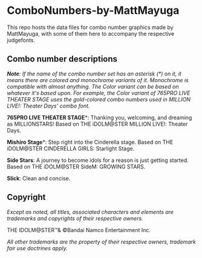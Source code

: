 # ComboNumbers-by-MattMayuga

This repo hosts the data files for combo number graphics made by MattMayuga, with some of them here to accompany the respective judgefonts.

## Combo number descriptions

***Note**: If the name of the combo number set has an asterisk (\*) on it, it means there are colored and monochrome variants of it. Monochrome is compatible with almost anything. The Color variant can be based on whatever it's based upon. For example, the Color variant of 765PRO LIVE THEATER STAGE uses the gold-colored combo numbers used in MILLION LIVE!: Theater Days' combo font.*

**765PRO LIVE THEATER STAGE**\*:
Thanking you, welcoming, and dreaming as MILLIONSTARS! Based on THE iDOLM@STER MILLION LIVE!: Theater Days. 

**Mishiro Stage**\*:
Step right into the Cinderella stage. Based on THE iDOLM@STER CINDERELLA GIRLS: Starlight Stage.

**Side Stars**:
A journey to become idols for a reason is just getting started.  Based on THE iDOLM@STER SideM: GROWING STARS.

**Slick**:
Clean and concise.

## Copyright

*Except as noted, all titles, associated characters and elements are trademarks and copyrights of their respective owners.*

THE IDOLM@STER™& ©Bandai Namco Entertainment Inc.

*All other trademarks are the property of their respective owners, trademark fair use doctrines apply.*
